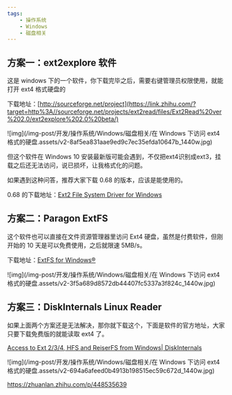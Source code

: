 ```yaml
---
tags:
    - 操作系统
    - Windows
    - 磁盘相关
---
```


## 方案一：ext2explore 软件

这是 windows 下的一个软件，你下载完毕之后，需要右键管理员权限使用，就能打开 ext4 格式硬盘的

下载地址：[http://sourceforge.net/project](https://link.zhihu.com/?target=http%3A//sourceforge.net/projects/ext2read/files/Ext2Read%20ver%202.0/ext2explore%202.0%20beta/)

![img](/img-post/开发/操作系统/Windows/磁盘相关/在 Windows 下访问 ext4 格式的硬盘.assets/v2-8af5ea831aae9ed9c7ec35efda10647b_1440w.jpg)

但这个软件在 Windows 10 安装最新版可能会遇到，不仅把ext4识别成ext3，挂载之后还无法访问，说已损坏，让我格式化的问题。

如果遇到这种问答，推荐大家下载 0.68 的版本，应该是能使用的。

0.68 的下载地址：[Ext2 File System Driver for Windows](https://link.zhihu.com/?target=https%3A//sourceforge.net/projects/ext2fsd/)

## 方案二：Paragon ExtFS

这个软件也可以直接在文件资源管理器里访问 Ext4 硬盘，虽然是付费软件，但刚开始的 10 天是可以免费使用，之后就限速 5MB/s。

下载地址：[ExtFS for Windows®](https://link.zhihu.com/?target=https%3A//china.paragon-software.com/home-windows/extfs-for-windows/download.html)

![img](/img-post/开发/操作系统/Windows/磁盘相关/在 Windows 下访问 ext4 格式的硬盘.assets/v2-3f5a689d8572db44407fc5337a3f824c_1440w.jpg)

## 方案三：DiskInternals Linux Reader

如果上面两个方案还是无法解决，那你就下载这个，下面是软件的官方地址，大家只要下载免费版的就能读取 ext4 了。

[Access to Ext 2/3/4, HFS and ReiserFS from Windows| DiskInternals](https://link.zhihu.com/?target=https%3A//www.diskinternals.com/linux-reader/)

![img](/img-post/开发/操作系统/Windows/磁盘相关/在 Windows 下访问 ext4 格式的硬盘.assets/v2-694a6afeed0b4913b198515ec59c672d_1440w.jpg)



https://zhuanlan.zhihu.com/p/448535639